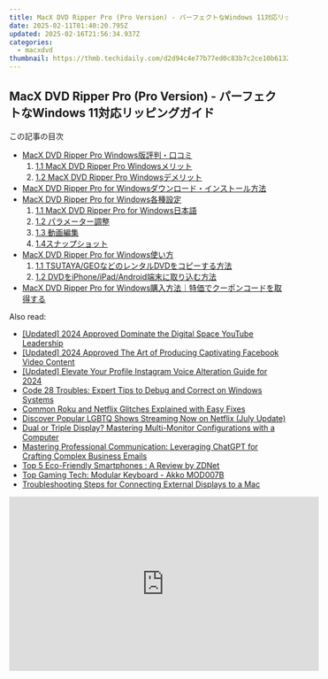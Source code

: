 ```yaml
---
title: MacX DVD Ripper Pro (Pro Version) - パーフェクトなWindows 11対応リッピングガイド
date: 2025-02-11T01:40:20.795Z
updated: 2025-02-16T21:56:34.937Z
categories:
  - macxdvd
thumbnail: https://thmb.techidaily.com/d2d94c4e77b77ed0c83b7c2ce10b6132329d863043aff159270d3e923d41f323.jpg
---
```


## MacX DVD Ripper Pro (Pro Version) - パーフェクトなWindows 11対応リッピングガイド

この記事の目次

* [MacX DVD Ripper Pro Windows版評判・口コミ](https://tools.techidaily.com/macxdvd/products/)  
   1. [1.1 MacX DVD Ripper Pro Windowsメリット](https://tools.techidaily.com/macxdvd/products/)  
   2. [1.2 MacX DVD Ripper Pro Windowsデメリット](https://tools.techidaily.com/macxdvd/products/)
* [MacX DVD Ripper Pro for Windowsダウンロード・インストール方法](https://tools.techidaily.com/macxdvd/products/)
* [MacX DVD Ripper Pro for Windows各種設定](https://tools.techidaily.com/macxdvd/products/)  
   1. [1.1 MacX DVD Ripper Pro for Windows日本語](https://tools.techidaily.com/macxdvd/products/)  
   2. [1.2 パラメーター調整](https://tools.techidaily.com/macxdvd/products/)  
   3. [1.3 動画編集](https://tools.techidaily.com/macxdvd/products/)  
   4. [1.4スナップショット](https://tools.techidaily.com/macxdvd/products/)
* [MacX DVD Ripper Pro for Windows使い方](https://tools.techidaily.com/macxdvd/products/)  
   1. [1.1 TSUTAYA/GEOなどのレンタルDVDをコピーする方法](https://tools.techidaily.com/macxdvd/products/)  
   2. [1.2 DVDをiPhone/iPad/Android端末に取り込む方法](https://tools.techidaily.com/macxdvd/products/)
* [MacX DVD Ripper Pro for Windows購入方法｜特価でクーポンコードを取得する](https://tools.techidaily.com/macxdvd/products/)

<ins class="adsbygoogle"
     style="display:block"
     data-ad-format="autorelaxed"
     data-ad-client="ca-pub-7571918770474297"
     data-ad-slot="1223367746"></ins>

<ins class="adsbygoogle"
     style="display:block"
     data-ad-client="ca-pub-7571918770474297"
     data-ad-slot="8358498916"
     data-ad-format="auto"
     data-full-width-responsive="true"></ins>

<span class="atpl-alsoreadstyle">Also read:</span>
<div><ul>
<li><a href="https://youtube-data.techidaily.com/ed-2024-approved-dominate-the-digital-space-youtube-leadership/"><u>[Updated] 2024 Approved Dominate the Digital Space YouTube Leadership</u></a></li>
<li><a href="https://facebook-video-recording.techidaily.com/updated-2024-approved-the-art-of-producing-captivating-facebook-video-content/"><u>[Updated] 2024 Approved The Art of Producing Captivating Facebook Video Content</u></a></li>
<li><a href="https://instagram-clips.techidaily.com/updated-elevate-your-profile-instagram-voice-alteration-guide-for-2024/"><u>[Updated] Elevate Your Profile Instagram Voice Alteration Guide for 2024</u></a></li>
<li><a href="https://techtrends.techidaily.com/code-28-troubles-expert-tips-to-debug-and-correct-on-windows-systems/"><u>Code 28 Troubles: Expert Tips to Debug and Correct on Windows Systems</u></a></li>
<li><a href="https://techtrends.techidaily.com/common-roku-and-netflix-glitches-explained-with-easy-fixes/"><u>Common Roku and Netflix Glitches Explained with Easy Fixes</u></a></li>
<li><a href="https://techtrends.techidaily.com/discover-popular-lgbtq-shows-streaming-now-on-netflix-july-update/"><u>Discover Popular LGBTQ Shows Streaming Now on Netflix (July Update)</u></a></li>
<li><a href="https://techtrends.techidaily.com/dual-or-triple-display-mastering-multi-monitor-configurations-with-a-computer/"><u>Dual or Triple Display? Mastering Multi-Monitor Configurations with a Computer</u></a></li>
<li><a href="https://tech-hub.techidaily.com/mastering-professional-communication-leveraging-chatgpt-for-crafting-complex-business-emails/"><u>Mastering Professional Communication: Leveraging ChatGPT for Crafting Complex Business Emails</u></a></li>
<li><a href="https://hardware-tips.techidaily.com/top-5-eco-friendly-smartphones-a-review-by-zdnet/"><u>Top 5 Eco-Friendly Smartphones : A Review by ZDNet</u></a></li>
<li><a href="https://games-able.techidaily.com/top-gaming-tech-modular-keyboard-akko-mod007b/"><u>Top Gaming Tech: Modular Keyboard - Akko MOD007B</u></a></li>
<li><a href="https://techtrends.techidaily.com/troubleshooting-steps-for-connecting-external-displays-to-a-mac/"><u>Troubleshooting Steps for Connecting External Displays to a Mac</u></a></li>
</ul></div>

<!-- affiliate ads begin -->
<iframe width="560" height="315" src="https://www.youtube.com/embed/jjGL9wFdlbo?si=Vb1JgZqRXNc03UGG" title="YouTube video player" frameborder="0" allow="accelerometer; autoplay; clipboard-write; encrypted-media; gyroscope; picture-in-picture; web-share" referrerpolicy="strict-origin-when-cross-origin" allowfullscreen></iframe>
<!-- affiliate ads end -->

